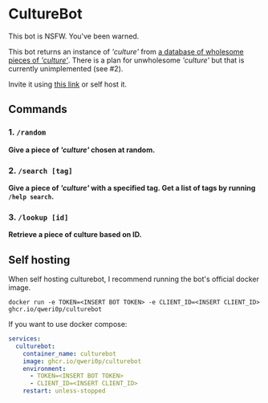 # CultureBot

This bot is NSFW. You've been warned.

This bot returns an instance of *'culture'* from [a database of wholesome pieces of *'culture'*](https://wholesomelist.com). There is a plan for unwholesome *'culture'* but that is currently unimplemented (see #2).

Invite it using [this link](https://discord.com/api/oauth2/authorize?client_id=1177354553956511764&permissions=0&scope=bot) or self host it.


## Commands
### 1. `/random`
**Give a piece of _'culture'_ chosen at random.**
### 2. `/search [tag]`
**Give a piece of _'culture'_ with a specified tag. Get a list of tags by running `/help search`.**
### 3. `/lookup [id]`
**Retrieve a piece of culture based on ID.**
## Self hosting
When self hosting culturebot, I recommend running the bot's official docker image.

`docker run -e TOKEN=<INSERT BOT TOKEN> -e CLIENT_ID=<INSERT CLIENT_ID> ghcr.io/qweri0p/culturebot`

If you want to use docker compose:

```yaml
services:
  culturebot:
    container_name: culturebot
    image: ghcr.io/qweri0p/culturebot
    environment:
      - TOKEN=<INSERT BOT TOKEN>
      - CLIENT_ID=<INSERT CLIENT_ID>
    restart: unless-stopped
```